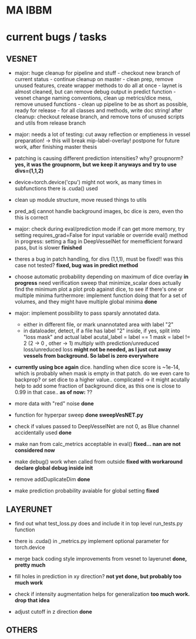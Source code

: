 # MA IBBM


# current bugs / tasks

## VESNET

* major: huge cleanup for pipeline and stuff
         - checkout new branch of current status
         - continue cleanup on master
           - clean prep, remove unused features, create wrapper methods to do all at once
           - laynet is almost cleaned, but can remove debug output in predict function
           - vesnet change naming conventions, clean up metrics/dice mess,
             remove unused functions
           - clean up pipeline to be as short as possible, ready for release
           - for all classes and methods, write doc string!
           after cleanup:
           checkout release branch, and remove tons of unused scripts and utils from release branch
 
* major: needs a lot of testing: cut away reflection or emptieness in vessel preparation!
         -> this will break mip-label-overlay!
         postpone for future work, after finishing master thesis

* patching is causing different prediction intensities? why? groupnorm?
         **yes, it was the groupnorm, but we keep it anyways and try to
           use divs=(1,1,2)**

* device=torch.device('cpu') might not work, as many times in subfunctions there is .cuda() used

* clean up module structure, move reused things to utils

* pred_adj cannot handle background images, bc dice is zero, even tho this is correct

* major: check during eval/prediction mode if can get more memory,
         try setting requires_grad=False for input variable
         or override eval() method
   in progress: setting a flag in DeepVesselNet for memefficient forward pass, but is slower
   **finished**

* theres a bug in patch handling, for divs (1,1,1), must be fixed!!
   was this case not tested?
   **fixed, bug was in predict method**

* choose automatic probability depending on maximum of dice overlay
**in progress** need verification sweep that minimize_scalar does actually find the minimum
 plot a plot prob against dice, to see if there's one or multiple minima
 furthermore: implement function doing that for a set of volumes, and they might have multiple global minima
 **done**

* major: implement possibility to pass sparsly annotated data.
  - either in different file, or mark unannotated area with label "2"
  - in dataloader, detect, if a file has label "2" inside, if yes, split
    into "loss mask" and actual label
    acutal_label = label == 1
    mask = label != 2    (2 -> 0   , other -> 1) multiply with prediction/unreduced loss/unreduced loss
    **might not be needed, as I just cut away vessels from background. So label is zero everywhere**

* **currently using bce again**
  dice. handling when dice score is ~1e-14, which is probably when mask is empty in that patch.
  do we even care to backprop? or set dice to a higher value.. complicated
   -> it might acutally help to add some fraction of background dice, as this one is
      close to 0.99 in that case..
      **as of now:** ??

* more data with "red" noise
  **done**

* function for hyperpar sweep **done sweepVesNET.py**

* check if values passed to DeepVesselNet are not 0, as Blue channel accidentally used
  **done**

* make nan from calc_metrics acceptable in eval()
  **fixed... nan are not considered now**

* make debug() work when called from outside
  **fixed with workaround declare global debug inside __init__**

* remove addDuplicateDim
  **done**

* make prediction probability avaiable for global setting
  **fixed**

##  LAYERUNET
* find out what test_loss.py does and include it in top level run_tests.py function

* there is .cuda() in _metrics.py implement optional parameter for torch.device

* merge back coding style improvements from vesnet to layerunet 
  **done, pretty much**  

* fill holes in prediction in xy direction?
  **not yet done, but probably too much work**

* check if intensity augmentation helps for generalization
  **too much work. drop that idea**

* adjust cutoff in z direction
  **done**

##  OTHERS




